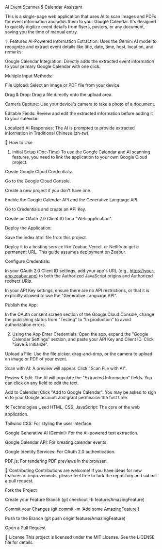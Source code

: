 AI Event Scanner & Calendar Assistant

This is a single-page web application that uses AI to scan images and PDFs for event information and adds them to your Google Calendar. It's designed to quickly digitize event details from flyers, posters, or any document, saving you the time of manual entry.

✨ Features
AI-Powered Information Extraction: Uses the Gemini AI model to recognize and extract event details like title, date, time, host, location, and remarks.

Google Calendar Integration: Directly adds the extracted event information to your primary Google Calendar with one click.

Multiple Input Methods:

File Upload: Select an image or PDF file from your device.

Drag & Drop: Drag a file directly onto the upload area.

Camera Capture: Use your device's camera to take a photo of a document.

Editable Fields: Review and edit the extracted information before adding it to your calendar.

Localized AI Responses: The AI is prompted to provide extracted information in Traditional Chinese (zh-tw).

🚀 How to Use
1. Initial Setup (One-Time)
To use the Google Calendar and AI scanning features, you need to link the application to your own Google Cloud project.

Create Google Cloud Credentials:

Go to the Google Cloud Console.

Create a new project if you don't have one.

Enable the Google Calendar API and the Generative Language API.

Go to Credentials and create an API Key.

Create an OAuth 2.0 Client ID for a "Web application".

Deploy the Application:

Save the index.html file from this project.

Deploy it to a hosting service like Zeabur, Vercel, or Netlify to get a permanent URL. This guide assumes deployment on Zeabur.

Configure Credentials:

In your OAuth 2.0 Client ID settings, add your app's URL (e.g., https://your-app.zeabur.app) to both the Authorized JavaScript origins and Authorized redirect URIs.

In your API Key settings, ensure there are no API restrictions, or that it is explicitly allowed to use the "Generative Language API".

Publish the App:

In the OAuth consent screen section of the Google Cloud Console, change the publishing status from "Testing" to "In production" to avoid authorization errors.

2. Using the App
Enter Credentials: Open the app, expand the "Google Calendar Settings" section, and paste your API Key and Client ID. Click "Save & Initialize".

Upload a File: Use the file picker, drag-and-drop, or the camera to upload an image or PDF of your event.

Scan with AI: A preview will appear. Click "Scan File with AI".

Review & Edit: The AI will populate the "Extracted Information" fields. You can click on any field to edit the text.

Add to Calendar: Click "Add to Google Calendar". You may be asked to sign in to your Google account and grant permission the first time.

🛠️ Technologies Used
HTML, CSS, JavaScript: The core of the web application.

Tailwind CSS: For styling the user interface.

Google Generative AI (Gemini): For the AI-powered text extraction.

Google Calendar API: For creating calendar events.

Google Identity Services: For OAuth 2.0 authentication.

PDF.js: For rendering PDF previews in the browser.

🤝 Contributing
Contributions are welcome! If you have ideas for new features or improvements, please feel free to fork the repository and submit a pull request.

Fork the Project

Create your Feature Branch (git checkout -b feature/AmazingFeature)

Commit your Changes (git commit -m 'Add some AmazingFeature')

Push to the Branch (git push origin feature/AmazingFeature)

Open a Pull Request

📄 License
This project is licensed under the MIT License. See the LICENSE file for details.
